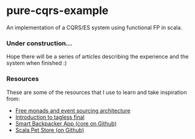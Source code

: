 # pure-cqrs-example
An implementation of a CQRS/ES system using functional FP in scala.

### Under construction... 
Hope there will be a series of articles describing the experience and the system  when finished :)

### Resources 

These are some of the resources that I use to learn and take inspiration from:

- [Free monads and event sourcing architecture](http://www.stephenzoio.com/free-monads-and-event-sourcing/)
- [Introduction to tagless final](https://www.beyondthelines.net/programming/introduction-to-tagless-final/)
- [Smart Backpacker App (core on Github)](https://github.com/SmartBackpacker/core)
- [Scala Pet Store (on Github)](https://github.com/pauljamescleary/scala-pet-store)
